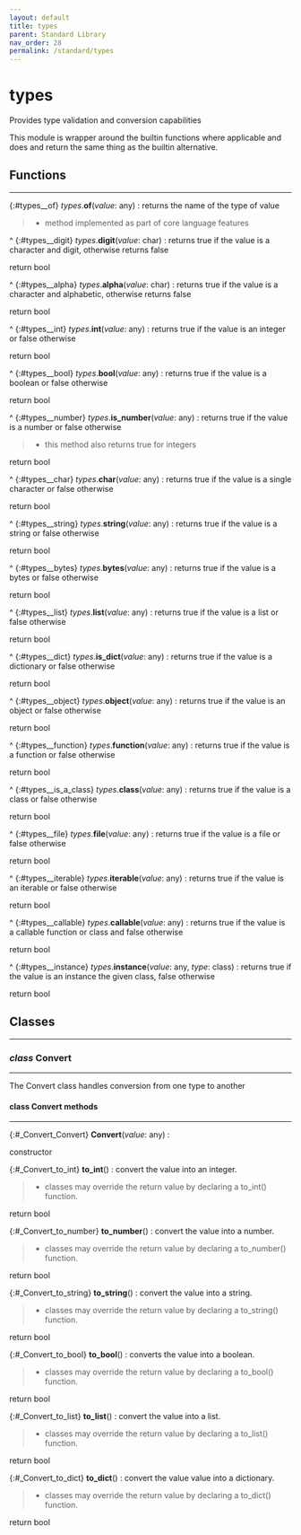 ```yaml
---
layout: default
title: types
parent: Standard Library
nav_order: 28
permalink: /standard/types
---
```


# types

Provides type validation and conversion capabilities

This module is wrapper around the builtin functions
where applicable and does and return the same thing as the builtin
alternative.



<h2>Functions</h2><hr>

{:#types__of} _types_.**of**(_value_: any)
: returns the name of the type of value
  > - method implemented as part of core language features


^
{:#types__digit} _types_.**digit**(_value_: char)
: returns true if the value is a character and digit,
  otherwise returns false
   <div class="cite"><span class="hint">return</span> <span>bool</span></div>



^
{:#types__alpha} _types_.**alpha**(_value_: char)
: returns true if the value is a character and alphabetic,
  otherwise returns false
   <div class="cite"><span class="hint">return</span> <span>bool</span></div>



^
{:#types__int} _types_.**int**(_value_: any)
: returns true if the value is an integer or false otherwise
   <div class="cite"><span class="hint">return</span> <span>bool</span></div>



^
{:#types__bool} _types_.**bool**(_value_: any)
: returns true if the value is a boolean or false otherwise
   <div class="cite"><span class="hint">return</span> <span>bool</span></div>



^
{:#types__number} _types_.**is_number**(_value_: any)
: returns true if the value is a number or false otherwise
  > - this method also returns true for integers
   <div class="cite"><span class="hint">return</span> <span>bool</span></div>



^
{:#types__char} _types_.**char**(_value_: any)
: returns true if the value is a single character or false otherwise
   <div class="cite"><span class="hint">return</span> <span>bool</span></div>



^
{:#types__string} _types_.**string**(_value_: any)
: returns true if the value is a string or false otherwise
   <div class="cite"><span class="hint">return</span> <span>bool</span></div>



^
{:#types__bytes} _types_.**bytes**(_value_: any)
: returns true if the value is a bytes or false otherwise
   <div class="cite"><span class="hint">return</span> <span>bool</span></div>



^
{:#types__list} _types_.**list**(_value_: any)
: returns true if the value is a list or false otherwise
   <div class="cite"><span class="hint">return</span> <span>bool</span></div>



^
{:#types__dict} _types_.**is_dict**(_value_: any)
: returns true if the value is a dictionary or false otherwise
   <div class="cite"><span class="hint">return</span> <span>bool</span></div>



^
{:#types__object} _types_.**object**(_value_: any)
: returns true if the value is an object or false otherwise
   <div class="cite"><span class="hint">return</span> <span>bool</span></div>



^
{:#types__function} _types_.**function**(_value_: any)
: returns true if the value is a function or false otherwise
   <div class="cite"><span class="hint">return</span> <span>bool</span></div>



^
{:#types__is_a_class} _types_.**class**(_value_: any)
: returns true if the value is a class or false otherwise
   <div class="cite"><span class="hint">return</span> <span>bool</span></div>



^
{:#types__file} _types_.**file**(_value_: any)
: returns true if the value is a file or false otherwise
   <div class="cite"><span class="hint">return</span> <span>bool</span></div>



^
{:#types__iterable} _types_.**iterable**(_value_: any)
: returns true if the value is an iterable or false otherwise
   <div class="cite"><span class="hint">return</span> <span>bool</span></div>



^
{:#types__callable} _types_.**callable**(_value_: any)
: returns true if the value is a callable function or class and false otherwise
   <div class="cite"><span class="hint">return</span> <span>bool</span></div>



^
{:#types__instance} _types_.**instance**(_value_: any, _type_: class)
: returns true if the value is an instance the given class, false
  otherwise
   <div class="cite"><span class="hint">return</span> <span>bool</span></div>





<h2>Classes</h2><hr>



### _class_ Convert 
---

The Convert class handles conversion from one type to another


#### class Convert methods
---

{:#_Convert_Convert} **Convert**(_value_: any)
:  <div class="cite"><span class="hint">constructor</span> <span></span></div>



{:#_Convert_to_int} **to_int**()
: convert the value into an integer.
  > - classes may override the return value by declaring a to_int()
  function.
   <div class="cite"><span class="hint">return</span> <span>bool</span></div>



{:#_Convert_to_number} **to_number**()
: convert the value into a number.
  > - classes may override the return value by declaring a to_number()
  function.
   <div class="cite"><span class="hint">return</span> <span>bool</span></div>



{:#_Convert_to_string} **to_string**()
: convert the value into a string.
  > - classes may override the return value by declaring a to_string()
  function.
   <div class="cite"><span class="hint">return</span> <span>bool</span></div>



{:#_Convert_to_bool} **to_bool**()
: converts the value into a boolean.
  > - classes may override the return value by declaring a to_bool()
  function.
   <div class="cite"><span class="hint">return</span> <span>bool</span></div>



{:#_Convert_to_list} **to_list**()
: convert the value into a list.
  > - classes may override the return value by declaring a to_list()
  function.
   <div class="cite"><span class="hint">return</span> <span>bool</span></div>



{:#_Convert_to_dict} **to_dict**()
: convert the value value into a dictionary.
  > - classes may override the return value by declaring a to_dict()
  function.
   <div class="cite"><span class="hint">return</span> <span>bool</span></div>




